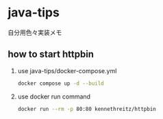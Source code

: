 # java-tips

自分用色々実装メモ

## how to start httpbin

1. use java-tips/docker-compose.yml

    ```bash
    docker compose up -d --build
    ```

2. use docker run command

    ```bash
    docker run --rm -p 80:80 kennethreitz/httpbin
    ```
